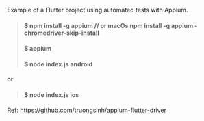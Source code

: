 Example of a Flutter project using automated tests with Appium.

>#### $ npm install -g appium // or macOs npm install -g appium -chromedriver-skip-install
>#### $ appium
>#### $ node index.js android 
or
>#### $ node index.js ios


Ref:
https://github.com/truongsinh/appium-flutter-driver

